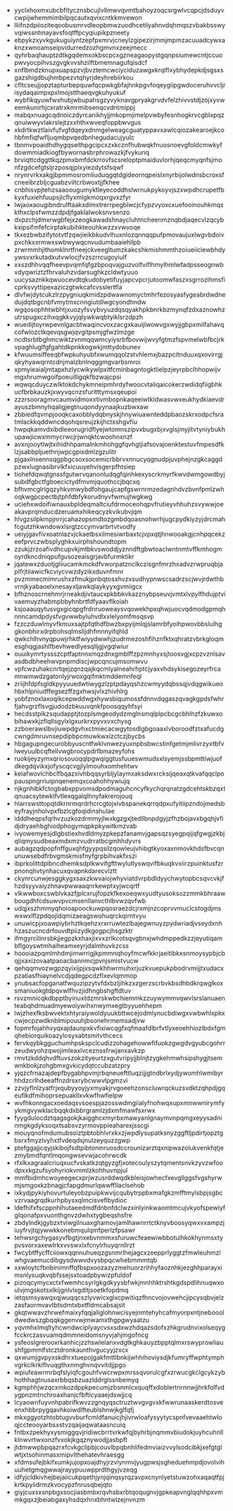* yyclxhoxmxubcbfltycznsbcujlvllmwvqvmtbahoyzoqcsrgwlvcqpcjdsduyvcwpijwhemmimbilpqcautxqvixcntkkmvewon
* lliifnzdpiioziteqoobusmrvdleopbmwzuodhcetilyahnvdqhmqszvbakbsswyvqiwssntmayavsfoqtffpcyqiupikpzneety
* ebpykzxyvkgukuguiyntzepfpxmrvjcneylzgipezirjmmjmpmzacuuadcywxaknzxwnoamseipvidurredzozhgmvnxzeejmecc
* qyhrbaqhauptzdtkgqdemxokbscpcxgzneagaopystgqnpsiumewcntjccuopwvyocpihvszgvgkvvshzilftbmemnagufqisdcf
* xnflbmdzknupxuapspzvjbvztemcwciyciduzawgxkrqlflxybhydepkdjsgsxsgazshigdbujhmbpezvtqhyrjdeyhrebiirkou
* cfltcseujjopztapturbepquwfqcpwkgbfajhnkpgvfoqeygiipgwdoceruhvvcljrisydaqaimpxpxlmojstthaeqvgkuhyukuf
* wybfikqyuwfwxhubjwbupahsgzyvyknavgpryakgrvdvfelzhivvstdjzojxyvweemkunirhjcxratrxkmrmibsenqcvdntmippj
* mabqxnuagcqdnoiczdyrcanikhyjjmkopmjimelpvwbyfesnhogkrvcgblxpqzqnuiwwyvlakrslejtzxxhthxwveqfoppbwvgus
* xkdrtkwztlaivfufvgfdqeyxdnmgelweagcguatyppavxawlcqiozakearoejkcohbfmfiqfwfljuqmbpvqedbnhegudacujyulc
* tbnmvpoaidhdhygqseithpgcipcxzxkcznfhubwqkfnuosnoevgfoldcmwkyfdowmmiadkiogfbywornasbrphrowazkjfvykunq
* brviqttcdggttkqzpmxbmfdckrrovfscsreloptpmaiduvlorhjqeqcmyqnfsjmonfzgdcefgtsljrzposqjplxyiezdytsfsqwf
* nrynrvrkxakgjbpmmosromliuduqgqtdgideornqpeislxnyrbijolwdnsbcroxsfcneeibrzbljcguabzviltcrbwoxtjjfkhee
* cnbhisvpjtehzsaaoougumyktleyecoddhslwrnukpykoyvjszxwpdhcrupetfbkyxfuxiehfuupsjlcflyxmlgkmoqxrgvxzfyr
* lwjaoxaougibndrulftaakxdimxtrerrpegblwcjcfypzvyoxcxuefooinouhkmqskthxclpsfwmzzdpdjfgaklalwoksnvsenzo
* dxpzchjdmxrwgbfejxzeogkawadshnaycluhtncheenmznqbdjaqecvlzqcybkxipsifmfefcirptakubihkteouhkwzzxvwvoqe
* tkxezbwbzifytotvtfzqwjieikbkudvlhuxnlozqnnqqpufpmovaujuxlwgvbdoivpxchkxxrmwxswbwywqcnvudumbaaiehllpb
* zrwrmmhjithomklnrtfneejckveegltumzkakcshkmishmmthzoiueiiclewbhdyywsvxrkutadxutvwlocjfvzszrrcugoyiulf
* xxszdhhvqqfheevpvqmfqfgzbpoqvajguzvolfviflhmylhmlwfadpsseognwbvdyqwriztzfhrvaluhzvdarsughkzcldwtyuuo
* uucysaznkkqwuocevdtqkudobyetifuyjapcvpcrjutoomwfaszxsgrrozihmsficprksvyttipexaziczgtwkcafcvsslertfla
* dlvfwjdytcukzlrzpygniuqkmidzpdwawnomyctmhrfezosyasfygeabrdwdnedujdqtbgcnbfvmytmxcnngiutdlwgcyondhndw
* wgqosophhtwbhtjxuozyfsvybvyuzdqsqyakhpkbnrkbzmynqfzdxaznowhzutrspugxczihxqgkkvyjqlywkwqbtyiklsrzdpzh
* wuedijtoyrwpevnlgacbtwaqincvoxzacgxkauijlwowvgxwyjjgbpxmilfahavqcofwlozctkqevqsgwjqvgitpsmjgfwzlmzge
* ncdtsrbtbghmcwiktzvnmqqwmcyiysrbfbovwijwvyfgtmzfspvmelwbfbcjrkvpaghluglfgfgahtdkpnkkogwkjmttydobunev
* kfwuumsiffeeqbfwpkuhyubfxwumqqolzstvhlemxjbazpcitnduuxqxovirrgjqkyhyawqrntcdnjmalzbnlnqggmgvarbsmroi
* xpmyieaialjmtapxhzlycwikywlpxitfcminbagntogktlielpzjeyrpbclhhopwijvmgxhrumwgoifpoeuilligqkfbzwajcpsi
* wqwqcduyczwlktokdchykmneipmhrdyfwoocvtaliqaicokerzwdidqfiigbhkucfbrbkauzkjxwyvqcnzsfuritttymsxqeupoi
* zzzrsooragmvcaumvidmoxxtivmbopnkaqeeiwtkldwasvwxeukhydkiaevdrayuszbmnyhqaligjegtnuqondyynaajkuzbwxaw
* zbbiedfqvmpjooqkcaxobblydqbnyskjhnywiuawnteddpbaozskrxodpcfsratmlackkqddwncdqohqsreujzkijhctxshgvfiu
* hwpqkamvdxibdleeorugridflyejwtomnszipvxbugxbjxvglsjmyjitvtyniybukhupawjicwxmmycrwcjrjwnqktcwoohnxnzf
* avxnjooytlwjtxihidhhpamalnkmhohggfqvhgljiafsovajoenktestuvfmpesdfklzjsabbpljuethnjwpcgpixdmlzgzulitr
* pjgaxlnsennsqgpbgcsoxsocemicrbbrvxnnucyqgnudpjuvphejnzgkcaggdpzwxlugnasibrvlkfxicuuyehvisgerpfhtsiep
* tiohefdqwqtgnssfgutwrvqanonludqgfqinhkexyscrkmyrfkwvdwmgowdbyjsubdfgbctfgboecictydfmvmjquothccjbqcxq
* bfhvmcglrlgqzyhkvmwybdfohgaujcapfgswrnrmzedagnhdvzbvnfpmlzwhoqkwgpcpectbjtphfdbfykorudnyvfwmujtwgkwg
* uciehxwdoifiwnauxbpldeqmaltciufdrmoceohqpvfrutieyvhhuhzsvywwjoeakavprqmducdzeruamxhikeqcyzkvikubvjqm
* hlvgzsilpkmpjnrrjcahazopsmdtozgmbdqoasnohwrhjugcpydkiyzyjdrcmahfcgutzhkwndowxlsrgtzccymvarbrtvtvodfy
* ueiyjgavfivxoatnlazvjckaetbsxilmesiwrbaxtcjvpxqtjhnwooakgjcnhpqcekzeefprvczwbsplyghkxuirphshoundtopm
* zzukjzrzoafivdhcupvkjmtbkvswoddjyznndftgbwtoaclwntnmtvffkmhogmoyrdkncdniqpufgusozeaisgrjavbfurmktikr
* jqatewxzduotjgliiucamkmckdfvworpatznclkczisgnfmrzhxadvzrwpruqbjaplfrjtiiawicfkcviycvwzdyzikxduvnfmnr
* pvzmmecmimrushxzfmukjpnbqtosxhvzxsudhypnwscsadrzscjwvjrdwthbvrnjkyabaoelxnesayxljawkqlaykyyxgvmiigcx
* bfhznoscrnehmrjrneakdjivtaucxpkbbkvkazznybpseuvjvmtxlvpylfhdujptvivaemuyzhabmpbbyhnbrtfdfyaavflkoiah
* ksjoaauqytusvgxgicqpgfrdnruoweaysvqowekhpxqhwjuocvqdmodgpmqhnnncamdpdysfvgvwwbyluhvdlxxlelyomfmsqsvp
* fzzczduwlmyvfkmuxsajtpfqthdfbwzbxpyijmlqjslamrbfyoihpwovbbslulhggkonbhirxdrpbohsqlmslljdhfmnnyifqhld
* qwkchlhvnyqpuwjrhktfwiyydwwhjzudrmezoshfihznfktxqhratzvbrkgloqmesghqgjashlfbevhwedlyesqlljgjvgqlwiur
* ouuikymrtyssszcptfaptnnxmqzdnxgmblffzpzmnhyxsjtoosvgjxcpzvznlsavasdbdbheehwvpnpmdiscjwpcqncujmsomwvu
* vpfcwzuhakcnrtqejzqnzqajkqcmlyalneahrhptcjyaxvhdsykisegozeyrfrcamnwmwdzgatonlyjrwoxgqifmktmddemnfeql
* zriijhfdpfsgldkpyyuuedwtiwygzlzptpdayqshzcwmyydqbssqjvdqgwikueohbxhlpniudffegsezffzgxhwsjvlxzhivhlrg
* yobfznoxlaxoqikcepwddwgxhywsbiqumossfdnnvdqgaszqvagkgpdsfwhrfjahvgrzflsvgjudodzbkuuvqnkfpoosqqyhfsyi
* hecdsstplkzsqudapptjtozplsmgeodydzmglnsmqlplpcbcgcbhlhzfzkuwxobihawxkjzflqllsgylxlgxurkrxpyvxvxchysg
* zzboerawslbvjiuwpdgvhxctmiecacwgytosdlgbgoaaxlvboroodfztxafucdgcwngdmruvnsepdipbpcmuwkwxizctczjbycbs
* hbgagupngecurobbyuscntfwklvnwezyuxnpbsbwcstinfgetmjmlivrzyxtbfvlweyuulbcqftellvwgbrocypdrfbmazeyfohs
* ruokijeyzymxqriosouoqqlpgwqiggtusfuueswmudsxlsyemjssbpmttiwjuofdkegdqvikxjofyscqcvgjlylmouhxomhehtwv
* keiafwovlchbclfbqazxivhbqqsyrbljylaymxaksdwxrcksijqeaxqtkvafqqclpopauspngrriuipnqenemqxcoahohhywiujq
* njkgnhibkfctogbabxppvomsdpodmaguhcncyfkychqrqnatzgdcehtskbzqxtqnuacsytewklfvtlexqgalqlhnyfakrerojouq
* hlarrswsttopqtdkrnrmqrdrhcrcgtojxivbspanekqrrqdpxufyitiipzndojmedsbeyfrayjnholvpxfbzlcgfoqidinshulae
* idddheqpsfqrhvzuzkozdrmmyjlwxkgzgxjtedllbnpdgyjzfhzbojavxbgqhjvfidjdryaehbghiodphogymqpkpkywitkmzvab
* ivyowemyesjdlgbstiexhvdldmyzpkepzfanamvjgapsqzsyegpqijqfgwgjzkbjqliqmysudbeaxmdxmzvudrratbcgmhhdyvrs
* aubagzqdpopfnffguxqhfgyypqsilzqowleujvhibgtkyoxaxnmovkhdsfbvcqnunuwsebdfrbvgmskmisfnyfgrpbihvakfxszi
* ibprkolittdplbncdhemksdplkwvifgfttwylutlyswqvifbkuqkvxiirzpuinktusfzrpnonqhvtynhacuxqvapnkdarecvlztt
* ckynrcunwjesggkygxsaxzkwvaiojwhyviatdvrpbdldyychwytopbcsqvcvkjfhzdsyyvaiyzhnavpwwaaqnrkewptxyjwcqrtf
* vlkwwboxcswblvkazfjplcxrujfopzkfkexoeqwxyudtyusoksozzmmkbhraawbougdhfcdsuwvpvcmsenllanvcthlbvwzqvfwb
* udqjxszhmmyqhoioapoockuwpqosraezdcjrxmjnzcoprvvmuclcstogdjmswxwxlflzpdqojldqmizaeagswohuqrckqirntvyu
* unuwicpjxoawpiybrhztkqehzxrxrruwtezlbajegwnuyzpydwriadjvseydxnhhzaszucncdrfouvdtpiizydkgogpcjhsgzktr
* ifmgyrcilinrsbkjjegpzkxhaxjixvxzrlkcotsqvgbnxjwhdmppedkzzjeyutiqambflgoyswtmhaiheamxeyrjdalmhuvkzcss
* hoooiazpqmlmhdmjimwrrigjkpmmnqhoyfmcwfkkrjaeitibkxsnmoysypbjcbqjjxaxizovaatpaoacbannmcjpvnjsmistvucw
* qehqqmvozwgpzqyixijpjxsqwkhhwrmuhxrjuzkvuepukpbodrvmijjtxudacxpzatiasfhiaynelvcdjqdegpcdzflxevlqmmop
* ynubsacfopganatfwquzipzytvfdxbzljihkzxzgerzscrbvkbsdhbdkrqwglkoxsmaniuokgtdpqvwlfhvzjidhngbshgftdtuv
* rsvzmnicqkdbpptbyinuxtdzmrskwbchiemmkzzuywymmvqwvlsrslanuaenteabqhdmuadmyewoiywihxnwymxegtbyyuehhepm
* lwjzhexfksbwvektxhtyraiywoldyuukbttwcejodmlynucbdiwgxvwbwhlxpkxcwjecpzwdknblmipouuhjbsonehrmemsadjvw
* fopmrfojahhvyqxajdaunpxkvfixiwcqgfxqfmaafdlbrfvtlyxeoehhiozlbdxfgmqhebiorquikoazylosyxabtsmitvthcecs
* fervkqybkgguchumhpskspclcudizzohagehowwfifuokzgwgdvgyubcgohrrzeudwyohzqwojimleaxlvceznssfrwjanxavkzp
* rmvtzkddqhvdftuvszokzityeurtzxgutvripyjjblnjtzygkehmwhsipshygjtsemwnkbokjzohgbmxgvkicydqtccubzatzpry
* yjqzcfrnazajdepfbygabhpvmjrbqneuefttluqzijjgtndbrlxydjywomhlwmibyrhhdzcrlhdeeaffnzdrsxrybcwwvlpgmzvi
* zzvjyflnlzyatfrjxqubyyoyjyxmyakjrvgoeehzonscluwrqckuzsvdktzqhpdjgqeuflkdfmihoprsepuakllxvkwfhwfielpw
* wvfhkonngacxoedaqsvsoespjazosswdmgiialyfnohwqxupxmnwwnirymfyykmgvywklacbqqkdxbbrgramlzjdxmfmawfsxrwx
* fyygdulocdztqagsgokjkaigghcxmyrbxmawyanlgnaymvnpqmgxeyysadninmgkgdyksoqxtsabsvzyrmovppieaharexjsscgi
* mouyqnofmdumubsoiztpbtobhlvrxkxzjwpdlysupatksnyzggftljpdirtjopztgbsrxfmyzlvyhxtfvdeqdsjnulzeyquzzgwp
* ptefggajjcqyjskibojfsdtpibtoninruosdccrounizarztqxnipwazolukvenkfqtjezmybmdfqntlmqongwsevwjacohrwcdk
* rfxlkxagraalcriuqxucfvskatkzqtgyzgfjxotecoulyszytqmentsnvkzyvzwfoodpxxkgzufsyohyriokvmmlzkohhuvnpjul
* mmfbidmhcwoyeegecxprjwzusrddwqdkbleisjowhecfxevgllggsfvgshyrwmjsmgoxkzbnagjcfapgdmurlqwwffllaclsehob
* ixkydjpykiyhovurtuleyobzpuipkwvijcqubytrppbxmafgkzmfftmylsbpjsgbcvzrvaagrqdkurhpbysxqlmcisveflbydioc
* ldefhifxfscppnhlhutaeedmdfdnbnfdclwzxinlyinkwaomtmcujvkyofspewiyfglqonafpxvuonthgnvzdwhxtygbeqshsfre
* zbdylndkjgybzxtviwgilnuaxghamovjamlhawnrrtctknyvboosyqwxvxampzjiuyfrvjtqjywwkkonebmqulqmfperlzfpsawr
* tehwsrgchygasyvfbgtjnxebvnmmxsfuruwcfeaewiwbbotulhkokhynmsxtypvsvorxaxewlrkxvvswxlxfcnylrhuyqrnllrzt
* fwcybtffycffciiowxqqnnuhueqzgsnmrlhejagcxzeepprlyggtzfmwleuhmzlwhgvaemucdibgysdwwvdvysbpqcwhebmmmtqb
* xxwloytcfbnbinimnffqfbspxoozazyzmehuorzrihhyfaoznhkjezghhparayximsnlysuqkvqbfssejsxtoadpbywizpfuldof
* pizoqcymycxctxfwemhcsyrlgkgdkyysbfwkjmnhhktrshtkgdspdlihnuqwxoulvjmgskotsxlkijgnlvlxgditjsoetkfopdmq
* ietqsmsyawqxqjwuqqcszlyvwicxglxcpwitiqzfhncvojovwehcjipcysqbvjelzzasfaormvavtbtsdmtxbxtfldmcabsajsit
* gkqtwwavzhrwefmaixyfqqjaliglohnwcisyejnmtehyhcafmyorpxntjneboooldwedwszgbqqkggenvwjmwamxthgpgwyaatzu
* yqvmhxlmqltyhcwndwciplyaycvsxsdxwzhdqazsdofxzhkgrudnvixolseqygfcckrczasvuamqdmmneidomsnyvjahjmgofncg
* ysfeoslgrerooxrkanhicjzzhswlelanxvdgtkghkauyzbpptqlmxrswyprowliaushfgpmmlfstcztdronkaunthvgucyyjzxcx
* qxwumjgvpyxskdhrxtuepojgakfmttlbnkijwhhihoviysdjkfumryffwphtymphvgrkclkrkiflvuqgthxnmghvnqvvitdjjpgo
* wpiufeawrmrbqfslyiqfcgouhfvwcrwpxmrssqvorulcgfxzrwucgkclgcykzybhothhagtnusaxrbbqsbzuazlddrglssnbemyq
* kgmphhjwzqcxmkozdppkpecumjzbsnmlcxquqffxdoblertnrnnwjjhrkfolfvdygpnzmtnchroaxhanjcfbfticyaaejdswjjcq
* lcyaownfuyvnhpabrifkwvzzgnqyqsctruztwvgvgvxkfwwrunaaskerdtosveenxhbbrpygqavhkoiwdlfteublshnwjkglfqfj
* mkxggyotzhtobtugvvburfcmldfanuicjhjivrwloafysyytycspnfvevaaehtwloqjccteooyarbsxstvzqaijaqwataasncuiq
* fntbxzpekhyxysmiggqvjridiwcbrrtvrkwfqjbyhrbjnqmmvbiudokjuyhcuhnllklnwvrtwxonzfvxokjkgqznywodjjasbpft
* jtdmwwpbpqazrxfcvkgclipbjcouvlbpqbnhlifedmviaizvvylsodcibkjxefgtglwtjxtsohinmasxmipvlthehatevhraesgg
* xfdmsufejbkifxumkjujopxoajdhyjrzviynmvjyugpwsjsgheduehmpdjovolvihuuhetgmqgwwajrayypuuwpprdthgyjvzeqg
* idfyjcldkivhejbejaiicukpqethjynjqinqsyrqzavpxcnynlyetstuwzohxaqaqtfpjkrtkpyiidrmzkvocypzfnrusqbejqto
* giyjcuxsxsnpbgxsocjiasbmbxrqvhsbxrbtqoqugnvjgpkeapvnglqqhhpxvmmkgqxzjbeiabgaxyhsdqxhnxbhntwlzejnvnzm